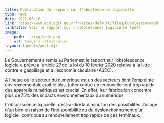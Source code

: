 ```yaml
---
title: Publication du rapport sur l’obsolescence logicielle
type: news
date: 2021-06-10
link: https://www.ecologie.gouv.fr/sites/default/files/Obsolescence%20logicielle.pdf
linkTitle: Voir le rapport sur l’obsolescence logicielle (pdf)
image:
    path: ../img/code.png
    alt: Image d'illustration
layout: layouts/post.njk
---
```


Le Gouvernement a remis au Parlement le rapport sur l’obsolescence logicielle prévu à l’article 27 de la loi du 10 février 2020 relative à la lutte contre le gaspillage et à l’économie circulaire (AGEC).

A l’heure où le secteur du numérique est un des secteurs dont l’empreinte environnementale croît le plus, lutter contre un renouvellement trop rapide des appareils numériques est crucial. En effet, leur fabrication concentre plus de 75% des impacts environnementaux du numérique.

L’obsolescence logicielle, c’est-à-dire la diminution des possibilités d’usage d’un bien en raison de l’indisponibilité ou du dysfonctionnement d’un logiciel, contribue au renouvellement trop rapide de ces terminaux.
